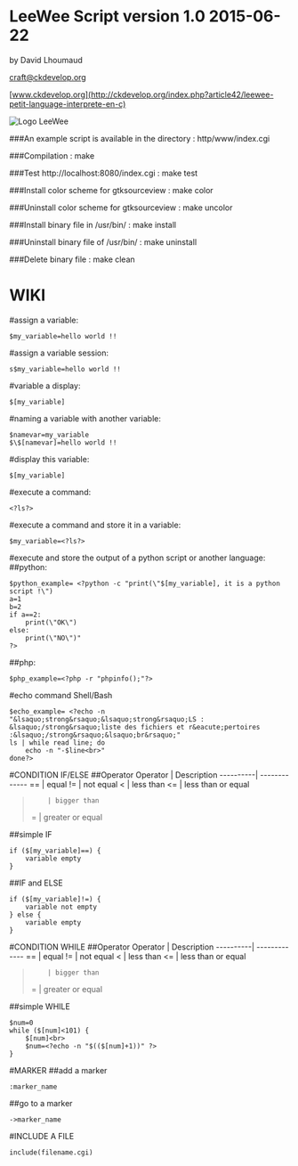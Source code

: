 LeeWee Script version 1.0 2015-06-22
==================================
by David Lhoumaud

craft@ckdevelop.org

[www.ckdevelop.org](http://ckdevelop.org/index.php?article42/leewee-petit-language-interprete-en-c)

![Logo LeeWee](https://github.com/davidlhoumaud/LeeWee/blob/master/thumbnail.jpg "Logo LeeWee")

###An example script is available in the directory :
http/www/index.cgi 

###Compilation :
make

###Test http://localhost:8080/index.cgi :
make test

###Install color scheme for gtksourceview :
make color

###Uninstall color scheme for gtksourceview :
make uncolor

###Install binary file in /usr/bin/ :
make install

###Uninstall binary file of /usr/bin/ :
make uninstall

###Delete binary file :
make clean


WIKI
====

#assign a variable: 
```
$my_variable=hello world !!
```
#assign a variable session: 
```
s$my_variable=hello world !!
```

#variable a display:
```
$[my_variable]
```

#naming a variable with another variable:
```
$namevar=my_variable
$\$[namevar]=hello world !!
```

#display this variable:
```
$[my_variable]
```

#execute a command:
```
<?ls?>
```
#execute a command and store it in a variable:
```
$my_variable=<?ls?>
```

#execute and store the output of a python script or another language:
##python:
```
$python_example= <?python -c "print(\"$[my_variable], it is a python script !\")
a=1
b=2
if a==2:
    print(\"OK\")
else:
    print(\"NO\")"
?>
```

##php:
```
$php_example=<?php -r "phpinfo();"?>
```

#echo command Shell/Bash
```
$echo_example= <?echo -n "&lsaquo;strong&rsaquo;&lsaquo;strong&rsaquo;LS : &lsaquo;/strong&rsaquo;liste des fichiers et r&eacute;pertoires :&lsaquo;/strong&rsaquo;&lsaquo;br&rsaquo;"
ls | while read line; do
    echo -n "-$line<br>"
done?>
```

#CONDITION IF/ELSE
##Operator
Operator  | Description
----------| -------------
==        | equal
!=        | not equal
<         | less than
<=        | less than or equal
>         | bigger than
>=        | greater or equal

##simple IF
```
if ($[my_variable]==) {
    variable empty
}
```

##IF and ELSE
```
if ($[my_variable]!=) {
    variable not empty
} else {
    variable empty
}
```

#CONDITION WHILE
##Operator
Operator  | Description
----------| -------------
==        | equal
!=        | not equal
<         | less than
<=        | less than or equal
>         | bigger than
>=        | greater or equal

##simple WHILE
```
$num=0
while ($[num]<101) {
    $[num]<br>
    $num=<?echo -n "$(($[num]+1))" ?>
}
```

#MARKER
##add a marker
```
:marker_name
```
##go to a marker
```
->marker_name
```

#INCLUDE A FILE
```
include(filename.cgi)
```
